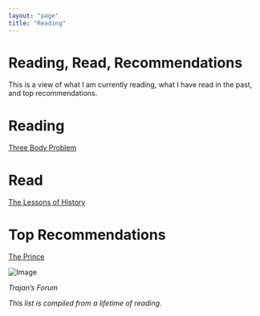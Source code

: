 ```yaml
---
layout: "page"
title: "Reading"
---
```


# Reading, Read, Recommendations

This is a view of what I am currently reading, what I have read in the past, and top recommendations. 

# Reading

[Three Body Problem](https://amzn.to/2Y9ws5A) 


# Read

[The Lessons of History](https://amzn.to/2H9j8bu) 

# Top Recommendations

[The Prince](https://amzn.to/2Y9ws5A) 





![Image](https://gallery.mailchimp.com/96050d6198733cfea0f26d4cd/images/60ff21be-ce05-4d5d-83c8-6d8f15ffcdea.jpg)

*Trajan’s Forum*





*This list is compiled from a lifetime of reading.*
